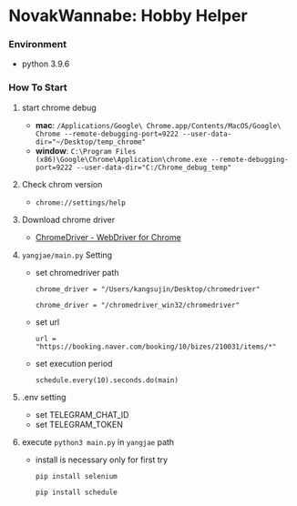 # NovakWannabe: Hobby Helper

### Environment

- python 3.9.6

### How To Start

1. start chrome debug

   - **mac**: `/Applications/Google\ Chrome.app/Contents/MacOS/Google\ Chrome --remote-debugging-port=9222 --user-data-dir="~/Desktop/temp_chrome"`
   - **window**: `C:\Program Files (x86)\Google\Chrome\Application\chrome.exe --remote-debugging-port=9222 --user-data-dir="C:/Chrome_debug_temp"`

2. Check chrom version

   - `chrome://settings/help`

3. Download chrome driver

   - [ChromeDriver - WebDriver for Chrome](https://chromedriver.chromium.org/)

4. `yangjae/main.py` Setting

   - set chromedriver path

     `chrome_driver = "/Users/kangsujin/Desktop/chromedriver"`

     `chrome_driver = "/chromedriver_win32/chromedriver"`

   - set url

     `url = "https://booking.naver.com/booking/10/bizes/210031/items/*"`

   - set execution period

     `schedule.every(10).seconds.do(main)`

5. .env setting

   - set TELEGRAM_CHAT_ID
   - set TELEGRAM_TOKEN

6. execute `python3 main.py` in `yangjae` path

   - install is necessary only for first try

     `pip install selenium`

     `pip install schedule`
